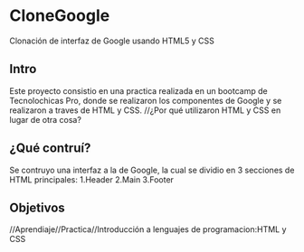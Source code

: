 # CloneGoogle 
Clonación de interfaz de Google usando HTML5 y CSS

## Intro
Este proyecto consistio en una practica realizada en un bootcamp de Tecnolochicas Pro, donde se realizaron los componentes de Google y se realizaron a traves de HTML y CSS.
//¿Por qué utilizaron HTML y CSS en lugar de otra cosa?

## ¿Qué contruí?
Se contruyo una interfaz a la de Google, la cual se dividio en 3 secciones de HTML principales:
1.Header
2.Main
3.Footer
## Objetivos
//Aprendiaje//Practica//Introducción a lenguajes de programacion:HTML y CSS
